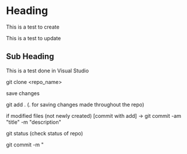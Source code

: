 # Heading

This is a test to create

This is a test to update

## Sub Heading

This is a test done in Visual Studio

git clone <repo_name>

save changes

git add . (. for saving changes made throughout the repo)

if modified files (not newly created) [commit with add]
-> git commit -am "title" -m "description"

git status (check status of repo)

git commit -m "<title of commit>" -m "<description of commit>" (Saved code locally not on github)

git push
    if not ssh key generated:
        generate ssh key:- ssh-keygen -t rsa -b 4096 -C "<your_email>"
        -> Enter file in which to save the key : [Press Enter]
        -> Enter passphrase : <pass_phrase>
        -> Your identification has been saved in /home/<user>/.ssh/id_rsa
        -> Your public key has been saved in /home/<user>/.ssh/id_rsa.pub (Click on this and copy)
            -> Don't share private key (<file_name>) with anybody only share public key (<file_name>.pub)
        GO to setting in GitHub and add this to ssh keys
        Let your device know about your private key:
            eval "$(ssh-agent -s)"
            ssh -add ~/.ssh/id_rsa

DEFAULT location:
-> git push origin HEAD:main (new)
-> OR git push origin HEAD:master (old)
-> git push -u origin main (set deafault so next time you can only use git push)
Create-New-Repo:   
    git remote add origin <new_empty_repo_link>
    git remote -v (see the linked repo)
Braching:
    git branch
    git checkout -b <new_branch_name>
    git checkout <branch_name>
    git push -u origin <branch_name>
diff:
    (from main): git diff <branch_name> (exit: q)
pull:
    git pull -u origin master (get the lasted updated code)
merge:
    (from brach): git merge master
    -> fix conflicts 
delete (after merging with main):
    git branch -d <branch_name>